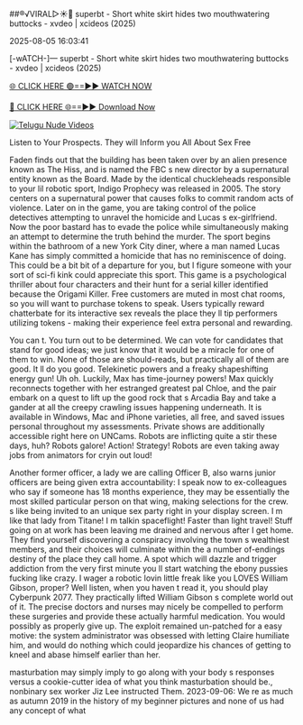 ##®️√VIRAL▷☀️👄    superbt - Short white skirt hides two mouthwatering buttocks - xvdeo &#124; xcideos (2025)

2025-08-05 16:03:41



[-wATCH-]—    superbt - Short white skirt hides two mouthwatering buttocks - xvdeo &#124; xcideos (2025)

[🌐 CLICK HERE 🟢==►► WATCH NOW](https://www.youtucams.com/tracking/githubcom)

[🔴 CLICK HERE 🌐==►► Download Now](https://www.youtucams.com/tracking/githubcom)

[![Telugu Nude Videos](https://i.imgur.com/dJHk4Zq.gif)](https://www.youtucams.com/tracking/githubcom)



Listen to Your Prospects. They will Inform you All About Sex Free

Faden finds out that the building has been taken over by an alien presence known as The Hiss, and is named the FBC s new director by a supernatural entity known as the Board. Made by the identical chuckleheads responsible to your lil  robotic sport, Indigo Prophecy was released in 2005. The story centers on a supernatural power that causes folks to commit random acts of violence. Later on in the game, you are taking control of the police detectives attempting to unravel the homicide and Lucas s ex-girlfriend. Now the poor bastard has to evade the police while simultaneously making an attempt to determine the truth behind the murder. The sport begins within the bathroom of a new York City diner, where a man named Lucas Kane has simply committed a homicide that has no reminiscence of doing. This could be a bit bit of a departure for you, but I figure someone with your sort of sci-fi kink could appreciate this sport. This game is a psychological thriller about four characters and their hunt for a serial killer identified because the Origami Killer. Free customers are muted in most chat rooms, so you will want to purchase tokens to speak. Users typically reward chatterbate for its interactive sex reveals the place they ll tip performers utilizing tokens - making their experience feel extra personal and rewarding.

You can t. You turn out to be determined. We can vote for candidates that stand for good ideas; we just know that it would be a miracle for one of them to win. None of those are should-reads, but practically all of them are good. It ll do you good. Telekinetic powers and a freaky shapeshifting energy gun! Uh oh. Luckily, Max has time-journey powers! Max quickly reconnects together with her estranged greatest pal Chloe, and the pair embark on a quest to lift up the good rock that s Arcadia Bay and take a gander at all the creepy crawling issues happening underneath. It is available in Windows, Mac and iPhone varieties, all free, and saved issues personal throughout my assessments. Private shows are additionally accessible right here on UNCams. Robots are inflicting quite a stir these days, huh? Robots galore! Action! Strategy! Robots are even taking away jobs from animators for cryin  out loud!

Another former officer, a lady we are calling Officer B, also warns junior officers are being given extra accountability:  I speak now to ex-colleagues who say if someone has 18 months  experience, they may be essentially the most skilled particular person on that wing, making selections for the crew.  s like being invited to an unique sex party right in your display screen. I m like that lady from Titane! I m talkin  spaceflight! Faster than light travel! Stuff going on at work has been leaving me drained and nervous after I get home. They find yourself discovering a conspiracy involving the town s wealthiest members, and their choices will culminate within the a number of-endings destiny of the place they call home. A spot which will dazzle and trigger addiction from the very first minute you ll start watching the ebony pussies fucking like crazy. I wager a robotic lovin  little freak like you LOVES William Gibson, proper? Well listen, when you haven t read it, you should play Cyberpunk 2077. They practically lifted William Gibson s complete world out of it. The precise doctors and nurses may nicely be compelled to perform these surgeries and provide these actually harmful medication. You would possibly as properly give up. The exploit remained un-patched for a easy motive: the system administrator was obsessed with letting Claire humiliate him, and would do nothing which could jeopardize his chances of getting to kneel and abase himself earlier than her.

  masturbation may simply imply to go along with your body s responses versus a cookie-cutter idea of what you think masturbation should be.,  nonbinary sex worker Jiz Lee instructed Them. 2023-09-06: We re as much as autumn 2019 in the history of my beginner pictures and none of us had any concept of what 